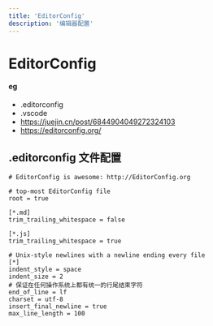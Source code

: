 ```yaml
---
title: 'EditorConfig'
description: '编辑器配置'
---
```



# EditorConfig

#### eg
- .editorconfig
- .vscode
- https://juejin.cn/post/6844904049272324103
- https://editorconfig.org/


## .editorconfig 文件配置
```
# EditorConfig is awesome: http://EditorConfig.org

# top-most EditorConfig file
root = true

[*.md]
trim_trailing_whitespace = false

[*.js]
trim_trailing_whitespace = true

# Unix-style newlines with a newline ending every file
[*]
indent_style = space
indent_size = 2
# 保证在任何操作系统上都有统一的行尾结束字符
end_of_line = lf
charset = utf-8
insert_final_newline = true
max_line_length = 100
```
